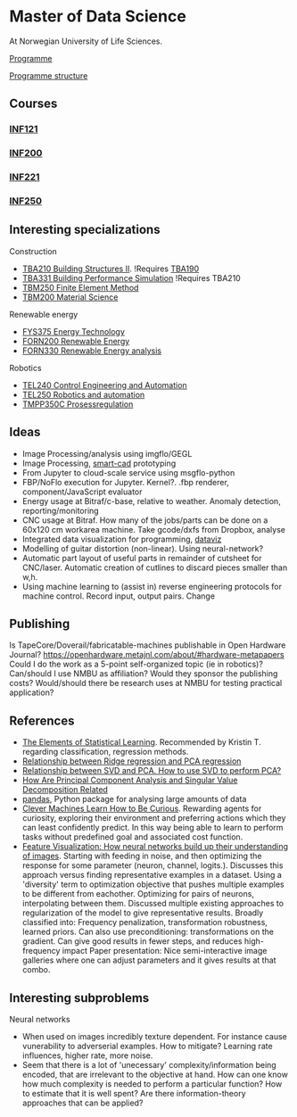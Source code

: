 
# Master of Data Science

At Norwegian University of Life Sciences.

[Programme](https://www.nmbu.no/en/studies/study-options/master/master-of-science-in-data-science)

[Programme structure](https://www.nmbu.no/en/studies/study-options/master/master-of-science-in-data-science/programme-structure)

## Courses

### [INF121](https://github.com/jonnor/bike-sharing-oslo)

### [INF200](https://bitbucket.org/jonnor/inf200_jonnordby)

### [INF221](./inf221)

### [INF250](./inf250)

## Interesting specializations

Construction

* [TBA210 Building Structures II](https://www.nmbu.no/course/TBA210).
!Requires [TBA190](https://www.nmbu.no/course/TBA190)
* [TBA331 Building Performance Simulation](https://www.nmbu.no/course/TBA331)
!Requires TBA210
* [TBM250 Finite Element Method](https://www.nmbu.no/emne/TBM250)
* [TBM200 Material Science](https://www.nmbu.no/emne/TBM200)

Renewable energy

* [FYS375 Energy Technology](https://www.nmbu.no/emne/FYS375)
* [FORN200 Renewable Energy](https://www.nmbu.no/emne/FORN200)
* [FORN330 Renewable Energy analysis](https://www.nmbu.no/emne/FORN330)

Robotics

* [TEL240 Control Engineering and Automation](https://www.nmbu.no/course/tel240)
* [TEL250 Robotics and automation](https://www.nmbu.no/emne/TEL250)
* [TMPP350C Prosessregulation](https://www.nmbu.no/emne/TMPP350C)

## Ideas

* Image Processing/analysis using imgflo/GEGL
* Image Processing, [smart-cad](https://github.com/jonnor/projects/tree/master/smart-cad) prototyping
* From Jupyter to cloud-scale service using msgflo-python
* FBP/NoFlo execution for Jupyter. Kernel?. .fbp renderer, component/JavaScript evaluator
* Energy usage at Bitraf/c-base, relative to weather. Anomaly detection, reporting/monitoring
* CNC usage at Bitraf. How many of the jobs/parts can be done on a 60x120 cm workarea machine. Take gcode/dxfs from Dropbox, analyse
* Integrated data visualization for programming, [dataviz](https://github.com/jonnor/projects/tree/master/introspectable-computing/dataviz)
* Modelling of guitar distortion (non-linear). Using neural-network? 
* Automatic part layout of useful parts in remainder of cutsheet for CNC/laser. Automatic creation of cutlines to discard pieces smaller than w,h.
* Using machine learning to (assist in) reverse engineering protocols for machine control. Record input, output pairs. Change

## Publishing

Is TapeCore/Doverail/fabricatable-machines publishable in Open Hardware Journal?
https://openhardware.metajnl.com/about/#hardware-metapapers
Could I do the work as a 5-point self-organized topic (ie in robotics)?
Can/should I use NMBU as affiliation? Would they sponsor the publishing costs?
Would/should there be research uses at NMBU for testing practical application?

## References

* [The Elements of Statistical Learning](https://web.stanford.edu/~hastie/Papers/ESLII.pdf).
Recommended by Kristin T. regarding classification, regression methods.
* [Relationship between Ridge regression and PCA regression](https://stats.stackexchange.com/questions/81395/relationship-between-ridge-regression-and-pca-regression)
* [Relationship between SVD and PCA. How to use SVD to perform PCA?](https://stats.stackexchange.com/questions/134282/relationship-between-svd-and-pca-how-to-use-svd-to-perform-pca)
* [How Are Principal Component Analysis and Singular Value Decomposition Related](https://intoli.com/blog/pca-and-svd/)
* [pandas](http://pandas.pydata.org/), Python package for analysing large amounts of data
* [Clever Machines Learn How to Be Curious](https://www.quantamagazine.org/clever-machines-learn-how-to-be-curious-20170919/).
Rewarding agents for curiosity, exploring their environment and preferring actions which they can least confidently predict.
In this way being able to learn to perform tasks without predefined goal and associated cost function.
* [Feature Visualization: How neural networks build up their understanding of images](https://distill.pub/2017/feature-visualization/).
Starting with feeding in noise, and then optimizing the response for some parameter (neuron, channel, logits.).
Discusses this approach versus finding representative examples in a dataset.
Using a 'diversity' term to optimization objective that pushes multiple examples to be different from eachother.
Optimizing for pairs of neurons, interpolating between them.
Discussed multiple existing approaches to regularization of the model to give representative results.
Broadly classified into: Frequency penalization, transformation robustness, learned priors.
Can also use preconditioning: transformations on the gradient. Can give good results in fewer steps, and reduces high-frequency impact
Paper presentation: Nice semi-interactive image galleries where one can adjust parameters and it gives results at that combo.


## Interesting subproblems

Neural networks

* When used on images incredibly texture dependent. For instance cause vunerability to adverserial examples.
How to mitigate? Learning rate influences, higher rate, more noise.
* Seem that there is a lot of 'unecessary' complexity/information being encoded, that are irrelevant to the objective at hand.
How can one know how much complexity is needed to perform a particular function? How to estimate that it is well spent?
Are there information-theory approaches that can be applied?
